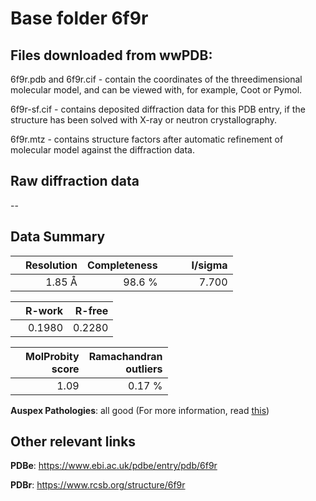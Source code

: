 # Base folder 6f9r

## Files downloaded from wwPDB:

6f9r.pdb and 6f9r.cif - contain the coordinates of the threedimensional molecular model, and can be viewed with, for example, Coot or Pymol.

6f9r-sf.cif - contains deposited diffraction data for this PDB entry, if the structure has been solved with X-ray or neutron crystallography.

6f9r.mtz - contains structure factors after automatic refinement of molecular model against the diffraction data.

## Raw diffraction data

--<br> 

## Data Summary
|   | Resolution | Completeness| I/sigma |
|---|-------------:|----------------:|--------------:|
|   |1.85 Å|98.6  %|<img width=50/>7.700|

|   | **R-work**| **R-free**   
|---|-------------:|----------------:|           
||  0.1980|  0.2280|

|   |**MolProbity<br>score**| **Ramachandran<br>outliers** 
|---|-------------:|----------------:|
||  1.09|  0.17 %|

**Auspex Pathologies**: all good (For more information, read [this](https://github.com/thorn-lab/coronavirus_structural_task_force/blob/master/pdb/human_interaction_partners/ACE2/6f9r/validation/auspex/6f9r_auspex_comments.txt))

 



## Other relevant links 
**PDBe**:  https://www.ebi.ac.uk/pdbe/entry/pdb/6f9r
 
**PDBr**: https://www.rcsb.org/structure/6f9r 

